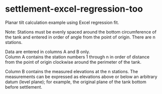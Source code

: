# settlement-excel-regression-too

Planar tilt calculation example using Excel regression fit.

Note:
Stations must be evenly spaced around the bottom circumference of the tank and entered in order of angle from the point of origin.  There are n stations.

Data are entered in columns A and B only.  
Column A contains the station numbers 1 through n in order of distance from the point of origin clockwise around the perimeter of the tank.

Column B contains the measured elevations at the n stations.  The measurements can be expressed as elevations above or below an arbitrary datum (level plane); for example, the original plane of the tank bottom before settlement.
